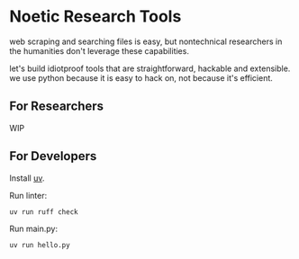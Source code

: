 # Noetic Research Tools

web scraping and searching files is easy, but nontechnical researchers in the humanities don't leverage these capabilities.

let's build idiotproof tools that are straightforward, hackable and extensible. we use python because it is easy to hack on, not because it's efficient.

## For Researchers

WIP

## For Developers

Install [uv](https://github.com/astral-sh/uv).

Run linter:

```
uv run ruff check
```

Run main.py:

```
uv run hello.py
```
